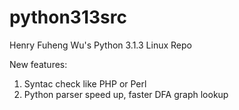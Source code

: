 python313src
============

Henry Fuheng Wu's Python 3.1.3 Linux Repo


New features:

1. Syntac check like PHP or Perl
2. Python parser speed up, faster DFA graph lookup

